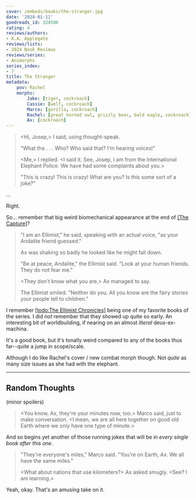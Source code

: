 ```yaml
---
cover: /embeds/books/the-stranger.jpg
date: '2024-01-11'
goodreads_id: 324506
rating: 4
reviews/authors:
- K.A. Applegate
reviews/lists:
- 2024 Book Reviews
reviews/series:
- Animorphs
series_index:
- 7
title: The Stranger
metadata:
    pov: Rachel
    morphs:
        Jake: [tiger, cockroach]
        Cassie: [wolf, cockroach]
        Marco: [gorilla, cockroach]
        Rachel: [great horned owl, grizzly bear, bald eagle, cockroach]
        Ax: [cockroach]
---
```

> <Hi, Josep,> I said, using thought-speak.
> 
> "What the . . . Who? Who said that? I'm hearing voices!"
> 
> <Me,> I replied. <I said it. See, Josep, I am from the International Elephant Police. We have had some complaints about you.>
> 
> "This is crazy! This is crazy! What are you? Is this some sort of a joke?"

... 

Right.

So... remember that big weird biomechanical appearance at the end of [[The Capture]]()? 

> "I am an Ellimist," he said, speaking with an actual voice, "as your Andalite friend guessed."
> 
> Ax was shaking so badly he looked like he might fall down.
> 
> "Be at peace, Andalite," the Ellimist said. "Look at your human friends. They do not fear me."
> 
> <They don't know what you are,> Ax managed to say.
> 
> The Ellimist smiled. "Neither do you. All you know are the fairy stories your people tell to children."

I remember [[todo:The Ellimist Chronicles]]() being one of my favorite books of the series. I did *not* remember that they showed up quite so early. An interesting bit of worldbuilding, if nearing on an almost *literal* deus-ex-machina. 

It's a good book, but it's tonally weird compared to any of the books thus far--quite a jump in scope/scale. 

Although I do like Rachel's cover / new combat morph though. Not *quite* as many size issues as she had with the elephant. 

<!--more-->

- - - 

## Random Thoughts

(minor spoilers)

> <Twenty-eight of your minutes have passed since Cassie and Rachel entered morph.>
> 
> <You know, Ax, they're your minutes now, too.> Marco said, just to make conversation. <I mean, we are all here together on good old Earth where we only have one type of minute.>

And so begins yet another of those running jokes that will be in *every single book after this one*. 

> <They are going perhaps three hundred or more of your miles per hour.>
> 
> "They're everyone's miles," Marco said. "You're on Earth, Ax. We all have the same miles."
> 
> <What about nations that use kilometers?> Ax asked smugly. <See? I am learning.>

Yeah, okay. That's an amusing take on it. 